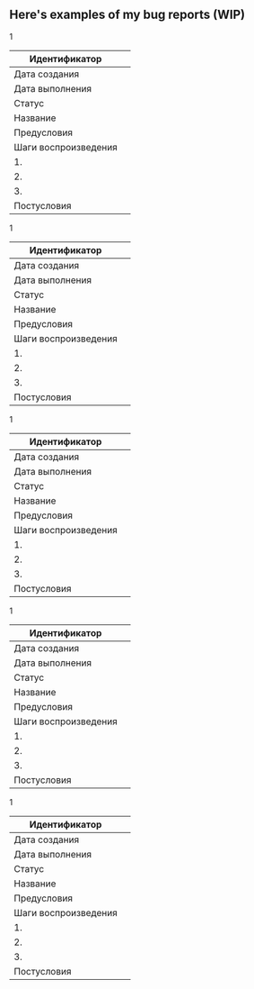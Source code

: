 ## Here's examples of my bug reports (WIP)

 [//]: <details>
  <summary>1</summary>

| Идентификатор      |     |
| ----------- | ----------- |
| Дата создания   |         |
| Дата выполнения   |         | 
| Статус   |         |
| Название   |         |
| Предусловия   |         |
| Шаги воспроизведения   |         |
|1.   |         |
| 2.  |         |
| 3.   |      |
| Постусловия   |         |

</details>

 [//]: <details>
  <summary>1</summary>

| Идентификатор      |     |
| ----------- | ----------- |
| Дата создания   |         |
| Дата выполнения   |         | 
| Статус   |         |
| Название   |         |
| Предусловия   |         |
| Шаги воспроизведения   |         |
|1.   |         |
| 2.  |         |
| 3.   |      |
| Постусловия   |         |

</details>


 [//]: <details>
  <summary>1</summary>

| Идентификатор      |     |
| ----------- | ----------- |
| Дата создания   |         |
| Дата выполнения   |         | 
| Статус   |         |
| Название   |         |
| Предусловия   |         |
| Шаги воспроизведения   |         |
|1.   |         |
| 2.  |         |
| 3.   |      |
| Постусловия   |         |

</details>

 [//]: <details>
  <summary>1</summary>

| Идентификатор      |     |
| ----------- | ----------- |
| Дата создания   |         |
| Дата выполнения   |         | 
| Статус   |         |
| Название   |         |
| Предусловия   |         |
| Шаги воспроизведения   |         |
|1.   |         |
| 2.  |         |
| 3.   |      |
| Постусловия   |         |

</details>

 [//]: <details>
  <summary>1</summary>

| Идентификатор      |     |
| ----------- | ----------- |
| Дата создания   |         |
| Дата выполнения   |         | 
| Статус   |         |
| Название   |         |
| Предусловия   |         |
| Шаги воспроизведения   |         |
|1.   |         |
| 2.  |         |
| 3.   |      |
| Постусловия   |         |

</details>